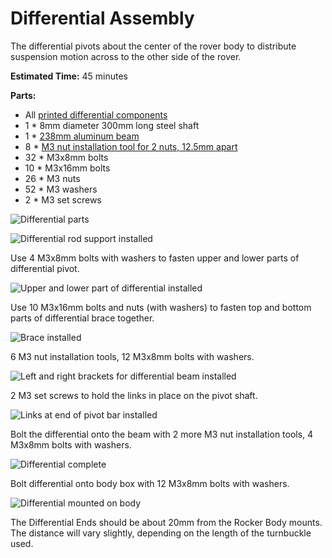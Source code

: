 # Differential Assembly

The differential pivots about the center of the rover body to distribute suspension motion across
to the other side of the rover.

**Estimated Time:** 45 minutes

**Parts:**
* All [printed differential components](Print%20Differential.md)
* 1 * 8mm diameter 300mm long steel shaft
* 1 * [238mm aluminum beam](Misumi%20HFS%203.md)
* 8 * [M3 nut installation tool for 2 nuts, 12.5mm apart](Print%20M3%20Installation%20Tool.md)
* 32 * M3x8mm bolts
* 10 * M3x16mm bolts
* 26 * M3 nuts
* 52 * M3 washers
* 2 * M3 set screws

![Differential parts](images/Differential01-Parts.jpg)

![Differential rod support installed](images/Differential02-RodSupport.jpg)

Use 4 M3x8mm bolts with washers to fasten upper and lower parts of differential pivot.

![Upper and lower part of differential installed](images/Differential03-UpperLower.jpg)

Use 10 M3x16mm bolts and nuts (with washers) to fasten top and bottom parts of differential brace together.

![Brace installed](images/Differential04-Brace.jpg)

6 M3 nut installation tools, 12 M3x8mm bolts with washers.

![Left and right brackets for differential beam installed](images/Differential05-Beam.jpg)

2 M3 set screws to hold the links in place on the pivot shaft.

![Links at end of pivot bar installed](images/Differential06-Links.jpg)

Bolt the differential onto the beam with 2 more M3 nut installation tools, 4 M3x8mm bolts with washers.

![Differential complete](images/Differential07-Complete.jpg)

Bolt differential onto body box with 12 M3x8mm bolts with washers.

![Differential mounted on body](images/Differential08-Installed.jpg)

The Differential Ends should be about 20mm from the Rocker Body mounts. The distance will vary slightly, depending on the length of the turnbuckle used.
